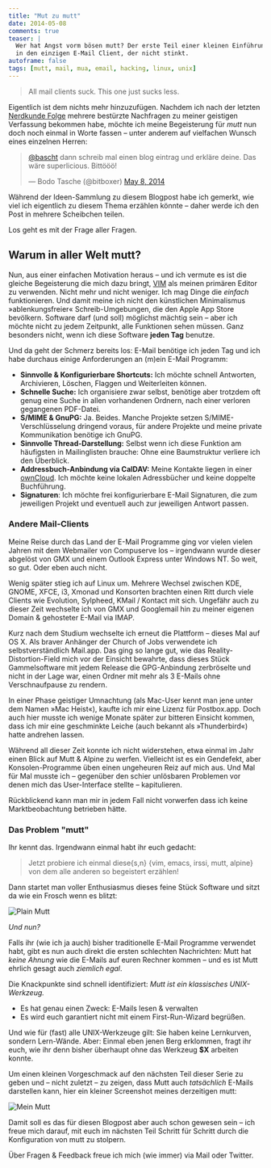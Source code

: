 ```yaml
---
title: "Mut zu mutt"
date: 2014-05-08
comments: true
teaser: |
  Wer hat Angst vorm bösen mutt? Der erste Teil einer kleinen Einführung
  in den einzigen E-Mail Client, der nicht stinkt.
autoframe: false
tags: [mutt, mail, mua, email, hacking, linux, unix]
---
```

> All mail clients suck.  This one just sucks less.

Eigentlich ist dem nichts mehr hinzuzufügen. Nachdem ich nach der letzten
[Nerdkunde Folge](http://nerdkunde.de/nk027.html) mehrere bestürzte Nachfragen
zu meiner geistigen Verfassung bekommen habe, möchte ich meine Begeisterung
für *mutt* nun doch noch einmal in Worte fassen – unter anderem auf vielfachen
Wunsch eines einzelnen Herren:

<blockquote class="twitter-tweet" lang="en"><p><a href="https://twitter.com/bascht">@bascht</a> dann schreib
mal einen blog eintrag und erkläre deine. Das wäre superlicious. Bittööö!</p>&mdash; Bodo Tasche (@bitboxer)
<a href="https://twitter.com/bitboxer/statuses/464314248798433280">May 8, 2014</a></blockquote>

Während der Ideen-Sammlung zu diesem Blogpost habe ich gemerkt, wie viel ich eigentlich
zu diesem Thema erzählen könnte – daher werde ich den Post in mehrere Scheibchen teilen.

Los geht es mit der Frage aller Fragen.

## Warum in aller Welt mutt?

Nun, aus einer einfachen Motivation heraus – und ich vermute es ist die gleiche
Begeisterung die mich dazu bringt, [VIM](/blog/2012/02/19/vim/) als meinen primären Editor zu verwenden.
Nicht mehr und nicht weniger. Ich mag Dinge die *einfach* funktionieren.
Und damit meine ich nicht den künstlichen Minimalismus »ablenkungsfreier« Schreib-Umgebungen,
die den Apple App Store bevölkern. Software darf (und soll) möglichst mächtig sein – aber ich möchte nicht zu jedem Zeitpunkt,
alle Funktionen sehen müssen. Ganz besonders nicht, wenn ich diese Software **jeden Tag** benutze.

Und da geht der Schmerz bereits los: E-Mail benötige ich jeden Tag und ich habe
durchaus einige Anforderungen an (m)ein E-Mail Programm:

* **Sinnvolle & Konfigurierbare Shortcuts:**
  Ich möchte schnell Antworten, Archivieren, Löschen, Flaggen und Weiterleiten können.
* **Schnelle Suche:**
  Ich organisiere zwar selbst, benötige aber trotzdem oft genug eine Suche in allen
  vorhandenen Ordnern, nach einer verloren gegangenen PDF-Datei.
* **S/MIME & GnuPG:**
  Ja. Beides. Manche Projekte setzen S/MIME-Verschlüsselung dringend voraus, für andere
  Projekte und meine private Kommunikation benötige ich GnuPG.
* **Sinnvolle Thread-Darstellung:**
  Selbst wenn ich diese Funktion am häufigsten in Mailinglisten brauche: Ohne eine
  Baumstruktur verliere ich den Überblick.
* **Addressbuch-Anbindung via CalDAV:**
  Meine Kontakte liegen in einer [ownCloud](/blog/2014/02/14/sachen-selber-machen/).
  Ich möchte keine lokalen Adressbücher und keine doppelte Buchführung.
* **Signaturen**:
  Ich möchte frei konfigurierbare E-Mail Signaturen, die zum jeweiligen Projekt und
  eventuell auch zur jeweiligen Antwort passen.

### Andere Mail-Clients

Meine Reise durch das Land der E-Mail Programme ging vor vielen vielen Jahren mit dem
Webmailer von Compuserve los – irgendwann wurde dieser abgelöst von GMX und einem Outlook
Express unter Windows NT. So weit, so gut. Oder eben auch nicht.

Wenig später stieg ich auf Linux um. Mehrere Wechsel zwischen KDE, GNOME, XFCE, i3,
Xmonad und Konsorten brachten einen Ritt durch viele Clients wie Evolution, Sylpheed,
KMail / Kontact mit sich. Ungefähr auch zu dieser Zeit wechselte ich von GMX und
Googlemail hin zu meiner eigenen Domain & gehosteter E-Mail via IMAP.

Kurz nach dem Studium wechselte ich erneut die Plattform – dieses Mal auf OS X. Als
braver Anhänger der Church of Jobs verwendete ich selbstverständlich Mail.app. Das
ging so lange gut, wie das Reality-Distortion-Field mich vor der Einsicht bewahrte,
dass dieses Stück Gammelsoftware mit jedem Release die GPG-Anbindung zerbröselte und
nicht in der Lage war, einen Ordner mit mehr als 3 E-Mails ohne Verschnaufpause zu rendern.

In einer Phase geistiger Umnachtung (als Mac-User kennt man jene unter dem Namen »Mac Heist«),
kaufte ich mir eine Lizenz für Postbox.app. Doch auch hier musste ich wenige Monate später
zur bitteren Einsicht kommen, dass ich mir eine geschminkte Leiche (auch bekannt als »Thunderbird«)
hatte andrehen lassen.

Während all dieser Zeit konnte ich nicht widerstehen, etwa einmal im Jahr einen Blick
auf Mutt & Alpine zu werfen. Vielleicht ist es ein Gendefekt, aber Konsolen-Programme üben
einen ungeheuren Reiz auf mich aus. Und Mal für Mal musste ich – gegenüber den schier
unlösbaren Problemen vor denen mich das User-Interface stellte – kapitulieren.

Rückblickend kann man mir in jedem Fall nicht vorwerfen dass ich keine Marktbeobachtung betrieben hätte.

### Das Problem "mutt"

Ihr kennt das. Irgendwann einmal habt ihr euch gedacht:

> Jetzt probiere ich einmal diese{s,n} {vim, emacs, irssi, mutt, alpine} von dem alle anderen so begeistert
> erzählen!

Dann startet man voller Enthusiasmus dieses feine Stück Software und sitzt da wie ein Frosch wenn es blitzt:

![Plain Mutt](/images/blog/2014-05-08-mut-zu-mutt/mutt-ohne-config.png)

*Und nun?*

Falls ihr (wie ich ja auch) bisher traditionelle E-Mail Programme verwendet habt, gibt es nun auch
direkt die ersten schlechten Nachrichten: Mutt hat _keine Ahnung_ wie die E-Mails auf euren Rechner
kommen – und es ist Mutt ehrlich gesagt auch _ziemlich egal_.

Die Knackpunkte sind schnell identifiziert: *Mutt ist ein klassisches UNIX-Werkzeug.*

* Es hat genau einen Zweck: E-Mails lesen & verwalten
* Es wird euch garantiert nicht mit einem First-Run-Wizard begrüßen.

Und wie für (fast) alle UNIX-Werkzeuge gilt: Sie haben keine Lernkurven, sondern
Lern-Wände. Aber: Einmal eben jenen Berg erklommen, fragt ihr euch, wie ihr denn bisher überhaupt
ohne das Werkzeug **$X** arbeiten konnte.

Um einen kleinen Vorgeschmack auf den nächsten Teil dieser Serie zu geben und – nicht
zuletzt – zu zeigen, dass Mutt auch *tatsächlich* E-Mails darstellen kann, hier ein
kleiner Screenshot meines derzeitigen mutt:

![Mein Mutt](/images/blog/2014-05-08-mut-zu-mutt/full-blown-mutt.png)

Damit soll es das für diesen Blogpost aber auch schon gewesen sein – ich freue mich darauf,
mit euch im nächsten Teil Schritt für Schritt durch die Konfiguration von mutt zu stolpern.

Über Fragen & Feedback freue ich mich (wie immer) via Mail oder Twitter.
